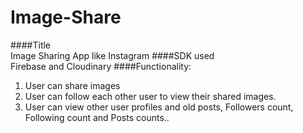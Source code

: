 # Image-Share
####Title
<br>Image Sharing App like Instagram
####SDK used
<br>Firebase and Cloudinary
####Functionality: 
<br>
1. User can share images<br>
2. User can follow each other user to view their shared images.<br>
3. User can view other user profiles and old posts, Followers count, Following count and Posts counts..
